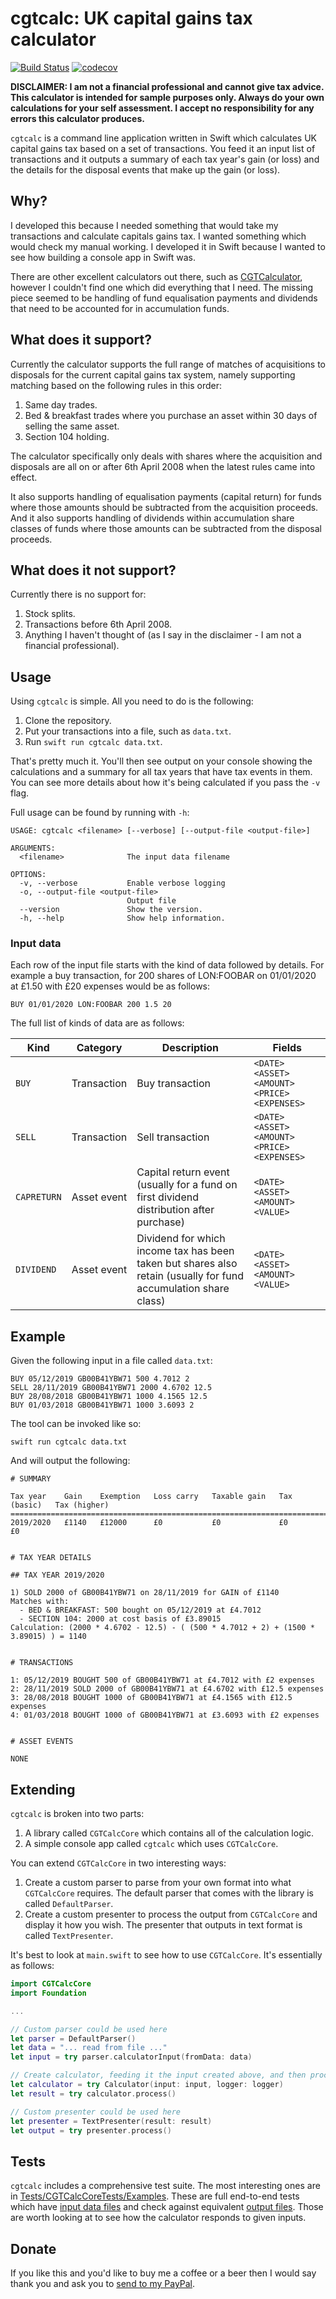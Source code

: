 # cgtcalc: UK capital gains tax calculator

[![Build Status](https://travis-ci.org/mattjgalloway/cgtcalc.svg?branch=master)](https://travis-ci.org/mattjgalloway/cgtcalc)
[![codecov](https://codecov.io/gh/mattjgalloway/cgtcalc/branch/master/graph/badge.svg)](https://codecov.io/gh/mattjgalloway/cgtcalc)

**DISCLAIMER: I am not a financial professional and cannot give tax advice. This calculator is intended for sample purposes only. Always do your own calculations for your self assessment. I accept no responsibility for any errors this calculator produces.**

`cgtcalc` is a command line application written in Swift which calculates UK capital gains tax based on a set of transactions. You feed it an input list of transactions and it outputs a summary of each tax year's gain (or loss) and the details for the disposal events that make up the gain (or loss).

## Why?

I developed this because I needed something that would take my transactions and calculate capitals gains tax. I wanted something which would check my manual working. I developed it in Swift because I wanted to see how building a console app in Swift was.

There are other excellent calculators out there, such as [CGTCalculator](http://www.cgtcalculator.com/), however I couldn't find one which did everything that I need. The missing piece seemed to be handling of fund equalisation payments and dividends that need to be accounted for in accumulation funds.

## What does it support?

Currently the calculator supports the full range of matches of acquisitions to disposals for the current capital gains tax system, namely supporting matching based on the following rules in this order:

1) Same day trades.
2) Bed & breakfast trades where you purchase an asset within 30 days of selling the same asset.
3) Section 104 holding.

The calculator specifically only deals with shares where the acquisition and disposals are all on or after 6th April 2008 when the latest rules came into effect.

It also supports handling of equalisation payments (capital return) for funds where those amounts should be subtracted from the acquisition proceeds. And it also supports handling of dividends within accumulation share classes of funds where those amounts can be subtracted from the disposal proceeds.

## What does it not support?

Currently there is no support for:

1) Stock splits.
2) Transactions before 6th April 2008.
3) Anything I haven't thought of (as I say in the disclaimer - I am not a financial professional).

## Usage

Using `cgtcalc` is simple. All you need to do is the following:

  1. Clone the repository.
  2. Put your transactions into a file, such as `data.txt`.
  3. Run `swift run cgtcalc data.txt`.

That's pretty much it. You'll then see output on your console showing the calculations and a summary for all tax years that have tax events in them. You can see more details about how it's being calculated if you pass the `-v` flag.

Full usage can be found by running with `-h`:
```
USAGE: cgtcalc <filename> [--verbose] [--output-file <output-file>]

ARGUMENTS:
  <filename>              The input data filename

OPTIONS:
  -v, --verbose           Enable verbose logging
  -o, --output-file <output-file>
                          Output file
  --version               Show the version.
  -h, --help              Show help information.
```

### Input data

Each row of the input file starts with the kind of data followed by details. For example a buy transaction, for 200 shares of LON:FOOBAR on 01/01/2020 at £1.50 with £20 expenses would be as follows:

```
BUY 01/01/2020 LON:FOOBAR 200 1.5 20
```

The full list of kinds of data are as follows:

| **Kind**    | **Category** | **Description** | **Fields** |
|-------------|--------------|-----------------|------------|
| `BUY`       | Transaction  | Buy transaction | `<DATE> <ASSET> <AMOUNT> <PRICE> <EXPENSES>` |
| `SELL`      | Transaction  | Sell transaction | `<DATE> <ASSET> <AMOUNT> <PRICE> <EXPENSES>` |
| `CAPRETURN` | Asset event  | Capital return event (usually for a fund on first dividend distribution after purchase) | `<DATE> <ASSET> <AMOUNT> <VALUE>` |
| `DIVIDEND`  | Asset event  | Dividend for which income tax has been taken but shares also retain (usually for fund accumulation share class) | `<DATE> <ASSET> <AMOUNT> <VALUE>` |

## Example

Given the following input in a file called `data.txt`:
```
BUY 05/12/2019 GB00B41YBW71 500 4.7012 2
SELL 28/11/2019 GB00B41YBW71 2000 4.6702 12.5
BUY 28/08/2018 GB00B41YBW71 1000 4.1565 12.5
BUY 01/03/2018 GB00B41YBW71 1000 3.6093 2
```

The tool can be invoked like so:
```
swift run cgtcalc data.txt
```

And will output the following:
```
# SUMMARY

Tax year    Gain    Exemption   Loss carry   Taxable gain   Tax (basic)   Tax (higher)
======================================================================================
2019/2020   £1140   £12000      £0           £0             £0            £0


# TAX YEAR DETAILS

## TAX YEAR 2019/2020

1) SOLD 2000 of GB00B41YBW71 on 28/11/2019 for GAIN of £1140
Matches with:
  - BED & BREAKFAST: 500 bought on 05/12/2019 at £4.7012
  - SECTION 104: 2000 at cost basis of £3.89015
Calculation: (2000 * 4.6702 - 12.5) - ( (500 * 4.7012 + 2) + (1500 * 3.89015) ) = 1140


# TRANSACTIONS

1: 05/12/2019 BOUGHT 500 of GB00B41YBW71 at £4.7012 with £2 expenses
2: 28/11/2019 SOLD 2000 of GB00B41YBW71 at £4.6702 with £12.5 expenses
3: 28/08/2018 BOUGHT 1000 of GB00B41YBW71 at £4.1565 with £12.5 expenses
4: 01/03/2018 BOUGHT 1000 of GB00B41YBW71 at £3.6093 with £2 expenses


# ASSET EVENTS

NONE
```

## Extending

`cgtcalc` is broken into two parts:
  1. A library called `CGTCalcCore` which contains all of the calculation logic.
  2. A simple console app called `cgtcalc` which uses `CGTCalcCore`.

You can extend `CGTCalcCore` in two interesting ways:
  1. Create a custom parser to parse from your own format into what `CGTCalcCore` requires. The default parser that comes with the library is called `DefaultParser`.
  2. Create a custom presenter to process the output from `CGTCalcCore` and display it how you wish. The presenter that outputs in text format is called `TextPresenter`.

It's best to look at `main.swift` to see how to use `CGTCalcCore`. It's essentially as follows:

```swift
import CGTCalcCore
import Foundation

...

// Custom parser could be used here
let parser = DefaultParser()
let data = "... read from file ..."
let input = try parser.calculatorInput(fromData: data)

// Create calculator, feeding it the input created above, and then process it
let calculator = try Calculator(input: input, logger: logger)
let result = try calculator.process()

// Custom presenter could be used here
let presenter = TextPresenter(result: result)
let output = try presenter.process()
```

## Tests

`cgtcalc` includes a comprehensive test suite. The most interesting ones are in [Tests/CGTCalcCoreTests/Examples](Tests/CGTCalcCoreTests/Examples). These are full end-to-end tests which have [input data files](Tests/CGTCalcCoreTests/Examples/Inputs) and check against equivalent [output files](Tests/CGTCalcCoreTests/Examples/Outputs). Those are worth looking at to see how the calculator responds to given inputs.

## Donate

If you like this and you'd like to buy me a coffee or a beer then I would say thank you and ask you to [send to my PayPal](https://paypal.me/mattjgalloway?locale.x=en_GB).
